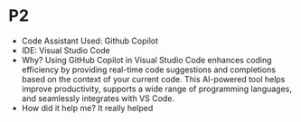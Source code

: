 # P2

- Code Assistant Used: Github Copilot
- IDE: Visual Studio Code
- Why? Using GitHub Copilot in Visual Studio Code enhances coding efficiency by providing real-time code suggestions and completions based on the context of your current code. This AI-powered tool helps improve productivity, supports a wide range of programming languages, and seamlessly integrates with VS Code.
- How did it help me? It really helped
